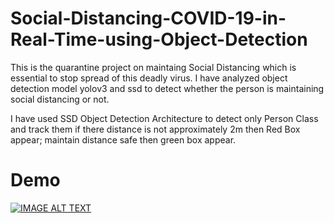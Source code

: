 # Social-Distancing-COVID-19-in-Real-Time-using-Object-Detection
This is the quarantine project on maintaing Social Distancing which is essential to stop spread of this deadly virus. I have analyzed object detection model yolov3 and ssd to detect whether the person is maintaining social distancing or not.

I have used SSD Object Detection Architecture to detect only Person Class and track them if there distance is not approximately 2m then Red Box appear; maintain distance safe then green box appear.

# Demo

[![IMAGE ALT TEXT](http://img.youtube.com/vi/l59EadIaPWg/0.jpg)](http://www.youtube.com/watch?v=l59EadIaPWg "Video Title")

